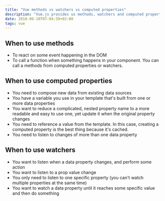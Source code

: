```yaml
---
title: "Vue methods vs watchers vs computed properties"
description: "Vue.js provides us methods, watchers and computed properties. When to use one vs the other?"
date: 2018-06-10T07:04:59+02:00
tags: vue
---
```


## When to use methods

- To react on some event happening in the DOM
- To call a function when something happens in your component. You can call a methods from computed properties or watchers.

## When to use computed properties

- You need to compose new data from existing data sources
- You have a variable you use in your template that's built from one or more data properties
- You want to reduce a complicated, nested property name to a more readable and easy to use one, yet update it when the original property changes
- You need to reference a value from the template. In this case, creating a computed property is the best thing because it's cached.
- You need to listen to changes of more than one data property

## When to use watchers

- You want to listen when a data property changes, and perform some action
- You want to listen to a prop value change
- You only need to listen to one specific property (you can't watch multiple properties at the same time)
- You want to watch a data property until it reaches some specific value and then do something
